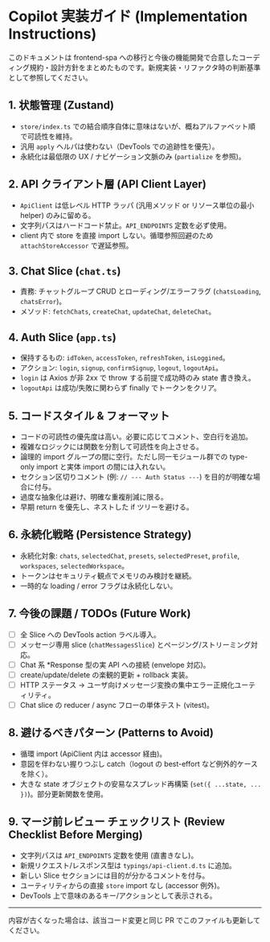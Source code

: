 # Copilot 実装ガイド (Implementation Instructions)

このドキュメントは frontend-spa への移行と今後の機能開発で合意したコーディング規約・設計方針をまとめたものです。新規実装・リファクタ時の判断基準として参照してください。

## 1. 状態管理 (Zustand)

- `store/index.ts` での結合順序自体に意味はないが、概ねアルファベット順で可読性を維持。
- 汎用 `apply` ヘルパは使わない（DevTools での追跡性を優先）。
- 永続化は最低限の UX / ナビゲーション文脈のみ (`partialize` を参照)。

## 2. API クライアント層 (API Client Layer)

- `ApiClient` は低レベル HTTP ラッパ (汎用メソッド or リソース単位の最小 helper) のみに留める。
- 文字列パスはハードコード禁止。`API_ENDPOINTS` 定数を必ず使用。
- client 内で store を直接 import しない。循環参照回避のため `attachStoreAccessor` で遅延参照。

## 3. Chat Slice (`chat.ts`)

- 責務: チャットグループ CRUD とローディング/エラーフラグ (`chatsLoading`, `chatsError`)。
- メソッド: `fetchChats`, `createChat`, `updateChat`, `deleteChat`。

## 4. Auth Slice (`app.ts`)

- 保持するもの: `idToken`, `accessToken`, `refreshToken`, `isLoggined`。
- アクション: `login`, `signup`, `confirmSignup`, `logout`, `logoutApi`。
- `login` は Axios が非 2xx で throw する前提で成功時のみ state 書き換え。
- `logoutApi` は成功/失敗に関わらず finally でトークンをクリア。

## 5. コードスタイル & フォーマット

- コードの可読性の優先度は高い。必要に応じてコメント、空白行を追加。
- 複雑なロジックには関数を分割して可読性を向上させる。
- 論理的 import グループの間に空行。ただし同一モジュール群での type-only import と実体 import の間には入れない。
- セクション区切りコメント (例: `// --- Auth Status ---`) を目的が明確な場合に付与。
- 過度な抽象化は避け、明確な重複削減に限る。
- 早期 return を優先し、ネストした if ツリーを避ける。

## 6. 永続化戦略 (Persistence Strategy)

- 永続化対象: `chats`, `selectedChat`, `presets`, `selectedPreset`, `profile`, `workspaces`, `selectedWorkspace`。
- トークンはセキュリティ観点でメモリのみ検討を継続。
- 一時的な loading / error フラグは永続化しない。

## 7. 今後の課題 / TODOs (Future Work)

- [ ] 全 Slice への DevTools action ラベル導入。
- [ ] メッセージ専用 slice (`chatMessagesSlice`) とページング/ストリーミング対応。
- [ ] Chat 系 \*Response 型の実 API への接続 (envelope 対応)。
- [ ] create/update/delete の楽観的更新 + rollback 実装。
- [ ] HTTP ステータス → ユーザ向けメッセージ変換の集中エラー正規化ユーティリティ。
- [ ] Chat slice の reducer / async フローの単体テスト (vitest)。

## 8. 避けるべきパターン (Patterns to Avoid)

- 循環 import (ApiClient 内は accessor 経由)。
- 意図を伴わない握りつぶし catch（logout の best-effort など例外的ケースを除く）。
- 大きな state オブジェクトの安易なスプレッド再構築 (`set({ ...state, ... })`)。部分更新関数を使用。

## 9. マージ前レビュー チェックリスト (Review Checklist Before Merging)

- 文字列パスは `API_ENDPOINTS` 定数を使用 (直書きなし)。
- 新規リクエスト/レスポンス型は `typings/api-client.d.ts` に追加。
- 新しい Slice セクションには目的が分かるコメントを付与。
- ユーティリティからの直接 `store` import なし (accessor 例外)。
- DevTools 上で意味のあるキー/アクションとして表示される。

---

内容が古くなった場合は、該当コード変更と同じ PR でこのファイルも更新してください。
